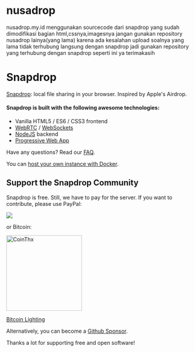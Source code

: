 # nusadrop
nusadrop.my.id menggunakan sourcecode dari snapdrop yang sudah dimodifikasi bagian html,cssnya,imagesnya
jangan gunakan repository nusadrop lainya(yang lama) karena ada kesalahan upload soalnya yang lama tidak terhubung langsung dengan snapdrop
jadi gunakan repository yang terhubung dengan snapdrop seperti ini ya
terimakasih

# Snapdrop 

[Snapdrop](https://snapdrop.net): local file sharing in your browser. Inspired by Apple's Airdrop.


#### Snapdrop is built with the following awesome technologies:
* Vanilla HTML5 / ES6 / CSS3 frontend
* [WebRTC](http://webrtc.org/) / [WebSockets](http://www.websocket.org/)
* [NodeJS](https://nodejs.org/en/) backend
* [Progressive Web App](https://wikipedia.org/wiki/Progressive_Web_App)


Have any questions? Read our [FAQ](/docs/faq.md).

You can [host your own instance with Docker](/docs/local-dev.md).


## Support the Snapdrop Community
Snapdrop is free. Still, we have to pay for the server. If you want to contribute, please use PayPal:

[<img src="https://www.paypalobjects.com/en_US/i/btn/btn_donateCC_LG.gif">](https://www.paypal.com/donate/?hosted_button_id=MG8GV7YCYT352)

or Bitcoin:

[<img src="https://coins.github.io/thx/logo-color-large-pill-320px.png" alt="CoinThx" width="200"/>](https://coins.github.io/thx/#1K9zQ8f4iTyhKyHWmiDKt21cYX2QSDckWB?label=Snapdrop&message=Thanks!%20Your%20contribution%20helps%20to%20keep%20Snapdrop%20free%20for%20everybody!) 

[Bitcoin Lighting](https://tippin.me/@robin_linus)

Alternatively, you can become a [Github Sponsor](https://github.com/sponsors/RobinLinus).

Thanks a lot for supporting free and open software!



 
